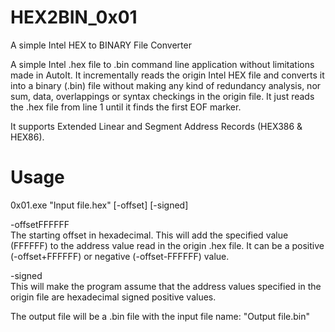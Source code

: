 # HEX2BIN_0x01
A simple Intel HEX to BINARY File Converter

A simple Intel .hex file to .bin command line application without limitations made in AutoIt.
It incrementally reads the origin Intel HEX file and converts it into a binary (.bin) file without making any kind of redundancy analysis, nor sum, data, overlappings or syntax checkings in the origin file.
It just reads the .hex file from line 1 until it finds the first EOF marker.

It supports Extended Linear and Segment Address Records (HEX386 & HEX86).

# Usage
0x01.exe "Input file.hex" [-offset<hex>] [-signed]
  
  -offsetFFFFFF   
  The starting offset in hexadecimal. This will add the specified value (FFFFFF) to the address value read in the origin .hex file. It can be a positive (-offset+FFFFFF) or negative (-offset-FFFFFF) value. 
  
  -signed  
  This will make the program assume that the address values specified in the origin file are hexadecimal signed positive values.
  
The output file will be a .bin file with the input file name:
  "Output file.bin"
